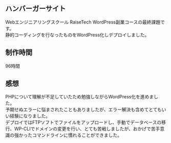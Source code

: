 ## ハンバーガーサイト
Webエンジニアリングスクール RaiseTech WordPress副業コースの最終課題です。  
静的コーディングを行なったものをWordPress化しデプロイしました。

## 制作時間
96時間

## 感想
PHPについて理解が不足していたため勉強しながらWordPress化を進めました。  
予期せぬエラーに悩まされたこともありましたが、エラー解決も含めてとてもいい経験になりました。  
デプロイではFTPソフトでファイルをアップロードし、手動でデータベースの移行、WP-CLIでドメインの変更を行い、とても苦戦しましたが、おかげで苦手意識の強かったコマンドラインに慣れることができました。
